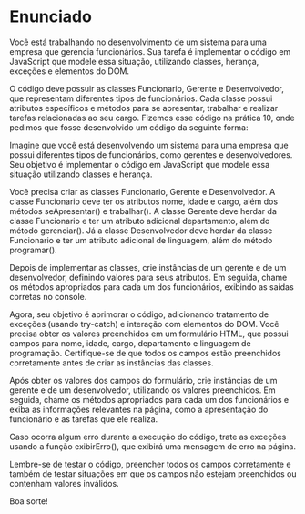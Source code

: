 # Enunciado

Você está trabalhando no desenvolvimento de um sistema para uma empresa que gerencia funcionários. Sua tarefa é implementar o código em JavaScript que modele essa situação, utilizando classes, herança, exceções e elementos do DOM.

O código deve possuir as classes Funcionario, Gerente e Desenvolvedor, que representam diferentes tipos de funcionários. Cada classe possui atributos específicos e métodos para se apresentar, trabalhar e realizar tarefas relacionadas ao seu cargo. Fizemos esse código na prática 10, onde pedimos que fosse desenvolvido um código da seguinte forma:

Imagine que você está desenvolvendo um sistema para uma empresa que possui diferentes tipos de funcionários, como gerentes e desenvolvedores. Seu objetivo é implementar o código em JavaScript que modele essa situação utilizando classes e herança.

Você precisa criar as classes Funcionario, Gerente e Desenvolvedor. A classe Funcionario deve ter os atributos nome, idade e cargo, além dos métodos seApresentar() e trabalhar(). A classe Gerente deve herdar da classe Funcionario e ter um atributo adicional departamento, além do método gerenciar(). Já a classe Desenvolvedor deve herdar da classe Funcionario e ter um atributo adicional de linguagem, além do método programar().

Depois de implementar as classes, crie instâncias de um gerente e de um desenvolvedor, definindo valores para seus atributos. Em seguida, chame os métodos apropriados para cada um dos funcionários, exibindo as saídas corretas no console.

Agora, seu objetivo é aprimorar o código, adicionando tratamento de exceções (usando try-catch) e interação com elementos do DOM. Você precisa obter os valores preenchidos em um formulário HTML, que possui campos para nome, idade, cargo, departamento e linguagem de programação. Certifique-se de que todos os campos estão preenchidos corretamente antes de criar as instâncias das classes.

Após obter os valores dos campos do formulário, crie instâncias de um gerente e de um desenvolvedor, utilizando os valores preenchidos. Em seguida, chame os métodos apropriados para cada um dos funcionários e exiba as informações relevantes na página, como a apresentação do funcionário e as tarefas que ele realiza.

Caso ocorra algum erro durante a execução do código, trate as exceções usando a função exibirErro(), que exibirá uma mensagem de erro na página.

Lembre-se de testar o código, preencher todos os campos corretamente e também de testar situações em que os campos não estejam preenchidos ou contenham valores inválidos.

Boa sorte!
